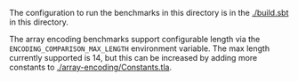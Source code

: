 The configuration to run the benchmarks in this directory is in the
[./build.sbt](./build.sbt) in this directory.

The array encoding benchmarks support configurable length via the
`ENCODING_COMPARISON_MAX_LENGTH` environment variable.  The max length currently supported is
14, but this can be increased by adding more constants to
[./array-encoding/Constants.tla](./array-encoding/Constants.tla).
